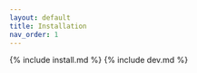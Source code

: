 ```yaml
---
layout: default
title: Installation
nav_order: 1
---
```


{% include install.md %}
{% include dev.md %}
